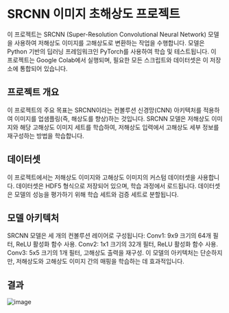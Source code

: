 # SRCNN 이미지 초해상도 프로젝트
이 프로젝트는 SRCNN (Super-Resolution Convolutional Neural Network) 모델을 사용하여 저해상도 이미지를 고해상도로 변환하는 작업을 수행합니다. 모델은 Python 기반의 딥러닝 프레임워크인 PyTorch를 사용하여 학습 및 테스트됩니다. 이 프로젝트는 Google Colab에서 실행되며, 필요한 모든 스크립트와 데이터셋은 이 저장소에 통합되어 있습니다.

## 프로젝트 개요
이 프로젝트의 주요 목표는 SRCNN이라는 컨볼루션 신경망(CNN) 아키텍처를 적용하여 이미지를 업샘플링(즉, 해상도를 향상)하는 것입니다. SRCNN 모델은 저해상도 이미지와 해당 고해상도 이미지 세트를 학습하여, 저해상도 입력에서 고해상도 세부 정보를 재구성하는 방법을 학습합니다.

## 데이터셋
이 프로젝트에서는 저해상도 이미지와 고해상도 이미지의 커스텀 데이터셋을 사용합니다. 데이터셋은 HDF5 형식으로 저장되어 있으며, 학습 과정에서 로드됩니다. 데이터셋은 모델의 성능을 평가하기 위해 학습 세트와 검증 세트로 분할됩니다.

## 모델 아키텍처
SRCNN 모델은 세 개의 컨볼루션 레이어로 구성됩니다:
Conv1: 9x9 크기의 64개 필터, ReLU 활성화 함수 사용.
Conv2: 1x1 크기의 32개 필터, ReLU 활성화 함수 사용.
Conv3: 5x5 크기의 1개 필터, 고해상도 출력을 재구성.
이 모델의 아키텍처는 단순하지만, 저해상도와 고해상도 이미지 간의 매핑을 학습하는 데 효과적입니다.

## 결과
![image](https://github.com/user-attachments/assets/efeaa7ec-05e9-4056-8388-c436f8854cde)
